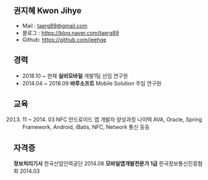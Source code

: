 
## 권지혜  Kwon Jihye 

- Mail : taerg89@gmail.com
- 블로그 : https://blog.naver.com/taerg89
- Github: https://github.com/jeehge


## 경력

- 2018.10 ~ 현재             **실비모바일**    개발1팀                     선임 연구원
- 2014.04 ~ 2018.09      **바루소프트**    Mobile Solution      주임 연구원

## 교육

2013. 11 ~ 2014. 03     NFC 안드로이드 앱 개발자 양성과정 나이텍
    AVA, Oracle, Spring Framework, Android, iBatis, NFC, Network 통신 등등


## 자격증

**정보처리기사**  한국산업인력공단    2014.08
**모바일앱개발전문가 1급**    한국정보통신진흥협회  2014.03
